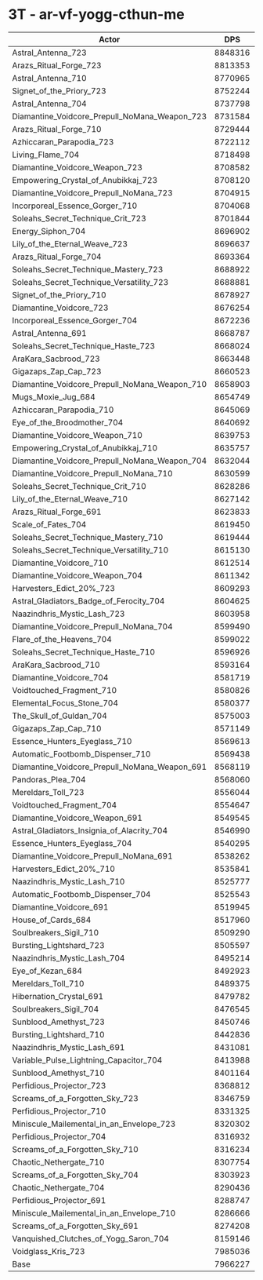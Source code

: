# 3T - ar-vf-yogg-cthun-me
| Actor | DPS | Increase |
|---|:---:|:---:|
|Astral_Antenna_723|8848316|11.07%|
|Arazs_Ritual_Forge_723|8813353|10.63%|
|Astral_Antenna_710|8770965|10.10%|
|Signet_of_the_Priory_723|8752244|9.87%|
|Astral_Antenna_704|8737798|9.69%|
|Diamantine_Voidcore_Prepull_NoMana_Weapon_723|8731584|9.61%|
|Arazs_Ritual_Forge_710|8729444|9.58%|
|Azhiccaran_Parapodia_723|8722112|9.49%|
|Living_Flame_704|8718498|9.44%|
|Diamantine_Voidcore_Weapon_723|8708582|9.32%|
|Empowering_Crystal_of_Anubikkaj_723|8708120|9.31%|
|Diamantine_Voidcore_Prepull_NoMana_723|8704915|9.27%|
|Incorporeal_Essence_Gorger_710|8704068|9.26%|
|Soleahs_Secret_Technique_Crit_723|8701844|9.23%|
|Energy_Siphon_704|8696902|9.17%|
|Lily_of_the_Eternal_Weave_723|8696637|9.17%|
|Arazs_Ritual_Forge_704|8693364|9.13%|
|Soleahs_Secret_Technique_Mastery_723|8688922|9.07%|
|Soleahs_Secret_Technique_Versatility_723|8688881|9.07%|
|Signet_of_the_Priory_710|8678927|8.95%|
|Diamantine_Voidcore_723|8676254|8.91%|
|Incorporeal_Essence_Gorger_704|8672236|8.86%|
|Astral_Antenna_691|8668787|8.82%|
|Soleahs_Secret_Technique_Haste_723|8668024|8.81%|
|AraKara_Sacbrood_723|8663448|8.75%|
|Gigazaps_Zap_Cap_723|8660523|8.72%|
|Diamantine_Voidcore_Prepull_NoMana_Weapon_710|8658903|8.70%|
|Mugs_Moxie_Jug_684|8654749|8.64%|
|Azhiccaran_Parapodia_710|8645069|8.52%|
|Eye_of_the_Broodmother_704|8640692|8.47%|
|Diamantine_Voidcore_Weapon_710|8639753|8.45%|
|Empowering_Crystal_of_Anubikkaj_710|8635757|8.40%|
|Diamantine_Voidcore_Prepull_NoMana_Weapon_704|8632044|8.36%|
|Diamantine_Voidcore_Prepull_NoMana_710|8630599|8.34%|
|Soleahs_Secret_Technique_Crit_710|8628286|8.31%|
|Lily_of_the_Eternal_Weave_710|8627142|8.30%|
|Arazs_Ritual_Forge_691|8623833|8.25%|
|Scale_of_Fates_704|8619450|8.20%|
|Soleahs_Secret_Technique_Mastery_710|8619444|8.20%|
|Soleahs_Secret_Technique_Versatility_710|8615130|8.15%|
|Diamantine_Voidcore_710|8612514|8.11%|
|Diamantine_Voidcore_Weapon_704|8611342|8.10%|
|Harvesters_Edict_20%_723|8609293|8.07%|
|Astral_Gladiators_Badge_of_Ferocity_704|8604625|8.01%|
|Naazindhris_Mystic_Lash_723|8603958|8.01%|
|Diamantine_Voidcore_Prepull_NoMana_704|8599490|7.95%|
|Flare_of_the_Heavens_704|8599022|7.94%|
|Soleahs_Secret_Technique_Haste_710|8596926|7.92%|
|AraKara_Sacbrood_710|8593164|7.87%|
|Diamantine_Voidcore_704|8581719|7.73%|
|Voidtouched_Fragment_710|8580826|7.72%|
|Elemental_Focus_Stone_704|8580377|7.71%|
|The_Skull_of_Guldan_704|8575003|7.64%|
|Gigazaps_Zap_Cap_710|8571149|7.59%|
|Essence_Hunters_Eyeglass_710|8569613|7.57%|
|Automatic_Footbomb_Dispenser_710|8569438|7.57%|
|Diamantine_Voidcore_Prepull_NoMana_Weapon_691|8568119|7.56%|
|Pandoras_Plea_704|8568060|7.55%|
|Mereldars_Toll_723|8556044|7.40%|
|Voidtouched_Fragment_704|8554647|7.39%|
|Diamantine_Voidcore_Weapon_691|8549545|7.32%|
|Astral_Gladiators_Insignia_of_Alacrity_704|8546990|7.29%|
|Essence_Hunters_Eyeglass_704|8540295|7.21%|
|Diamantine_Voidcore_Prepull_NoMana_691|8538262|7.18%|
|Harvesters_Edict_20%_710|8535841|7.15%|
|Naazindhris_Mystic_Lash_710|8525777|7.02%|
|Automatic_Footbomb_Dispenser_704|8525543|7.02%|
|Diamantine_Voidcore_691|8519945|6.95%|
|House_of_Cards_684|8517960|6.93%|
|Soulbreakers_Sigil_710|8509290|6.82%|
|Bursting_Lightshard_723|8505597|6.77%|
|Naazindhris_Mystic_Lash_704|8495214|6.64%|
|Eye_of_Kezan_684|8492923|6.61%|
|Mereldars_Toll_710|8489375|6.57%|
|Hibernation_Crystal_691|8479782|6.45%|
|Soulbreakers_Sigil_704|8476545|6.41%|
|Sunblood_Amethyst_723|8450746|6.08%|
|Bursting_Lightshard_710|8442836|5.98%|
|Naazindhris_Mystic_Lash_691|8431081|5.84%|
|Variable_Pulse_Lightning_Capacitor_704|8413988|5.62%|
|Sunblood_Amethyst_710|8401164|5.46%|
|Perfidious_Projector_723|8368812|5.05%|
|Screams_of_a_Forgotten_Sky_723|8346759|4.78%|
|Perfidious_Projector_710|8331325|4.58%|
|Miniscule_Mailemental_in_an_Envelope_723|8320302|4.44%|
|Perfidious_Projector_704|8316932|4.40%|
|Screams_of_a_Forgotten_Sky_710|8316234|4.39%|
|Chaotic_Nethergate_710|8307754|4.29%|
|Screams_of_a_Forgotten_Sky_704|8303923|4.24%|
|Chaotic_Nethergate_704|8290436|4.07%|
|Perfidious_Projector_691|8288747|4.05%|
|Miniscule_Mailemental_in_an_Envelope_710|8286666|4.02%|
|Screams_of_a_Forgotten_Sky_691|8274208|3.87%|
|Vanquished_Clutches_of_Yogg_Saron_704|8159146|2.42%|
|Voidglass_Kris_723|7985036|0.24%|
|Base|7966227|0.00%|
